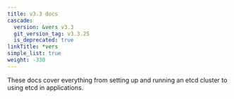 ```yaml
---
title: v3.3 docs
cascade:
  version: &vers v3.3
  git_version_tag: v3.3.25
  is_deprecated: true
linkTitle: *vers
simple_list: true
weight: -330
---
```


These docs cover everything from setting up and running an etcd cluster to using
etcd in applications.
